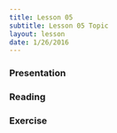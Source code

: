 ```yaml
---
title: Lesson 05
subtitle: Lesson 05 Topic
layout: lesson
date: 1/26/2016
---
```


<h3>Presentation</h3>
<h3>Reading</h3>
<h3>Exercise</h3>
